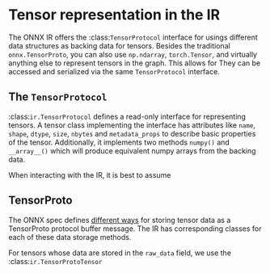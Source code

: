 # Tensor representation in the IR

The ONNX IR offers the :class:`TensorProtocol` interface for usings different data structures as backing data for tensors. Besides the traditional ``onnx.TensorProto``, you can also use ``np.ndarray``, ``torch.Tensor``, and virtually anything else to represent tensors in the graph. This allows for  They can be accessed and serialized via the same `TensorProtocol` interface.

## The ``TensorProtocol``

:class:`ir.TensorProtocol` defines a read-only interface for representing tensors. A tensor class implementing the interface has attributes like ``name``, ``shape``, ``dtype``, ``size``, ``nbytes`` and ``metadata_props`` to describe basic properties of the tensor. Additionally, it implements two methods ``numpy()`` and ``__array__()`` which will produce equivalent numpy arrays from the backing data.

When interacting with the IR, it is best to assume

## TensorProto

The ONNX spec defines [different ways](https://github.com/onnx/onnx/blob/d6f87121ba256ac6cc4d1da0463c300c278339d2/onnx/onnx.proto#L567-L654) for storing tensor data as a TensorProto protocol buffer message. The IR has corresponding classes for each of these data storage methods.

For tensors whose data are stored in the ``raw_data`` field, we use the :class:`ir.TensorProtoTensor`
